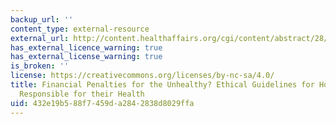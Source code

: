 ```yaml
---
backup_url: ''
content_type: external-resource
external_url: http://content.healthaffairs.org/cgi/content/abstract/28/3/845
has_external_licence_warning: true
has_external_license_warning: true
is_broken: ''
license: https://creativecommons.org/licenses/by-nc-sa/4.0/
title: Financial Penalties for the Unhealthy? Ethical Guidelines for Holding Employees
  Responsible for their Health
uid: 432e19b5-88f7-459d-a284-2838d8029ffa
---
```

